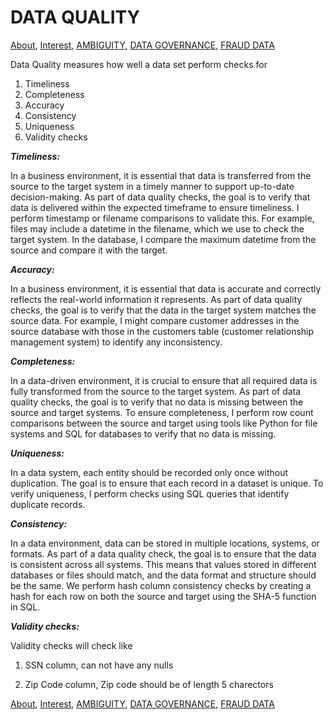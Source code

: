 # DATA QUALITY

<!-- TOC -->
[About](https://github.com/bathai420/interview_data_quality/blob/main/About/README.md),
[Interest](https://github.com/bathai420/interview_data_quality/blob/main/Interest/README.md),
[AMBIGUITY](https://github.com/bathai420/interview_data_quality/blob/main/Ambiguity/README.md),
[DATA GOVERNANCE](https://github.com/bathai420/interview_data_quality/blob/main/DataGovernance/README.md),
[FRAUD DATA](https://github.com/bathai420/interview_data_quality/blob/main/FraudData/README.md)

Data Quality measures how well a data set perform checks for
 
1) Timeliness
2) Completeness
3) Accuracy
4) Consistency
5) Uniqueness
6) Validity checks

**_Timeliness:_**

In a business environment, it is essential that data is transferred from the source to the target system in a timely manner to support up-to-date decision-making. As part of data quality checks, the goal is to verify that data is delivered within the expected timeframe to ensure timeliness. I perform timestamp or filename comparisons to validate this. For example, files may include a datetime in the filename, which we use to check the target system. In the database, I compare the maximum datetime from the source and compare it with the target.

**_Accuracy:_**

In a business environment, it is essential that data is accurate and correctly reflects the real-world information it represents. As part of data quality checks, the goal is to verify that the data in the target system matches the source data. For example, I might compare customer addresses in the source database with those in the customers table (customer relationship management system) to identify any inconsistency.

**_Completeness:_**

In a data-driven environment, it is crucial to ensure that all required data is fully transformed from the source to the target system. As part of data quality checks, the goal is to verify that no data is missing between the source and target systems. To ensure completeness, I perform row count comparisons between the source and target using tools like Python for file systems and SQL for databases to verify that no data is missing.

**_Uniqueness:_**

In a data system, each entity should be recorded only once without duplication. The goal is to ensure that each record in a dataset is unique. To verify uniqueness, I perform checks using SQL queries that identify duplicate records.

**_Consistency:_**

In a data environment, data can be stored in multiple locations, systems, or formats. As part of a data quality check, the goal is to ensure that the data is consistent across all systems. This means that values stored in different databases or files should match, and the data format and structure should be the same. We perform hash column consistency checks by creating a hash for each row on both the source and target using the SHA-5 function in SQL.

**_Validity checks:_**

Validity checks will check like

1) SSN column, can not have any nulls

2) Zip Code column, Zip code should be of length 5 charectors

[About](https://github.com/bathai420/interview_data_quality/blob/main/About/README.md),
[Interest](https://github.com/bathai420/interview_data_quality/blob/main/Interest/README.md),
[AMBIGUITY](https://github.com/bathai420/interview_data_quality/blob/main/Ambiguity/README.md),
[DATA GOVERNANCE](https://github.com/bathai420/interview_data_quality/blob/main/DataGovernance/README.md), 
[FRAUD DATA](https://github.com/bathai420/interview_data_quality/blob/main/FraudData/README.md)
